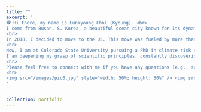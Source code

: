 ```yaml
---
title: ""
excerpt: ' 
🕵 Hi there, my name is Eunkyoung Choi (Kyoung). <br>
I come from Busan, S. Korea, a beautiful ocean city known for its dynamic blend of urban and natural beauty (see the photos below). <br>
<br>
In 2018, I decided to move to the US. This move was fueled by more than just wanderlust; it was a quest for learning/understanding science (not just through media), nurturing my knowledge, empowering people (particularly communities in need) with my learnings, and contributing to the Earth 🌎.<br>
<br>
Now, I am at Colorado State University pursuing a PhD in climate risk assessment for agricultural production. <br>
I am deepening my grasp of scientific principles, constantly discovering myself, nurturing my dreams, and shaping my perspectives. <br> 
<br>
Please feel free to connect with me if you have any questions (e.g., science, women in science, international students, etc.)!
<br>
<img src="/images/pic0.jpg" style="width: 50%; height: 50%" /> <img src="/images/pic1.jpg" style="width: 50%; height: 50%" /> <img src="/images/pic3.jpg" style="width: 50%; height: 50%" /> 
'


collection: portfolio
---
```



